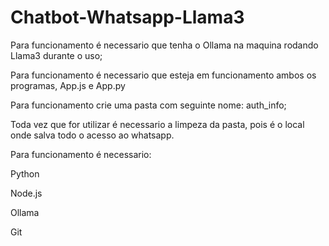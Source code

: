 # Chatbot-Whatsapp-Llama3

Para funcionamento é necessario que tenha o Ollama na maquina rodando Llama3 durante o uso;

Para funcionamento é necessario que esteja em funcionamento ambos os programas, App.js e App.py

Para funcionamento crie uma pasta com seguinte nome: auth_info;

Toda vez que for utilizar é necessario a limpeza da pasta, pois é o local onde salva todo o acesso ao whatsapp.

Para funcionamento é necessario:

Python

Node.js

Ollama

Git
